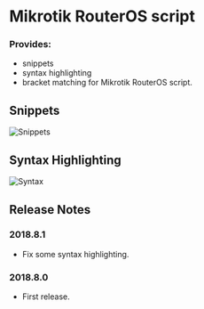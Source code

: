 # Mikrotik RouterOS script

### Provides:
- snippets
- syntax highlighting
- bracket matching for Mikrotik RouterOS script.

## Snippets

![Snippets](https://github.com/devMikeUA/vscode_mikrotik_routeros_script/raw/master/images/example.gif)

## Syntax Highlighting

![Syntax](https://github.com/devMikeUA/vscode_mikrotik_routeros_script/raw/master/images/example.png)

## Release Notes

### 2018.8.1
- Fix some syntax highlighting.

### 2018.8.0
- First release.